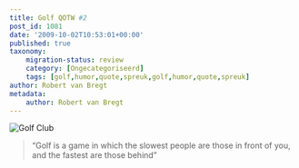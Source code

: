 ```yaml
---
title: Golf QOTW #2
post_id: 1081
date: '2009-10-02T10:53:01+00:00'
published: true
taxonomy:
    migration-status: review
    category: [Ongecategoriseerd]
    tags: [golf,humor,quote,spreuk,golf,humor,quote,spreuk]
author: Robert van Bregt
metadata:
    author: Robert van Bregt
---
```

![Golf Club](/wp-content/uploads/2009/08/golf-club.jpg?w=150 "Golf Club")

> “Golf is a game in which the slowest people are those in front of you, and the fastest are those behind”